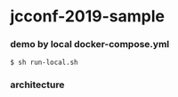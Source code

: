 # jcconf-2019-sample

### demo by local docker-compose.yml
```
$ sh run-local.sh
```

### architecture
